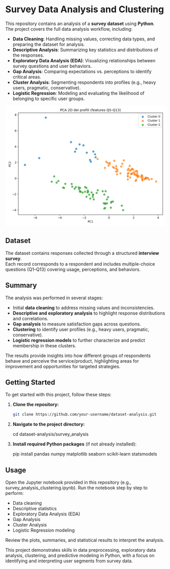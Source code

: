 # Survey Data Analysis and Clustering

This repository contains an analysis of a **survey dataset** using **Python**.  
The project covers the full data analysis workflow, including:

- **Data Cleaning**: Handling missing values, correcting data types, and preparing the dataset for analysis.  
- **Descriptive Analysis**: Summarizing key statistics and distributions of the responses.  
- **Exploratory Data Analysis (EDA)**: Visualizing relationships between survey questions and user behaviors.  
- **Gap Analysis**: Comparing expectations vs. perceptions to identify critical areas.  
- **Cluster Analysis**: Segmenting respondents into profiles (e.g., heavy users, pragmatic, conservative).  
- **Logistic Regression**: Modeling and evaluating the likelihood of belonging to specific user groups.  

![Survey Analysis Example](survey_plot.png)

## Dataset
The dataset contains responses collected through a structured **interview survey**.  
Each record corresponds to a respondent and includes multiple-choice questions (Q1–Q13) covering usage, perceptions, and behaviors.

## Summary

The analysis was performed in several stages:  
- Initial **data cleaning** to address missing values and inconsistencies.  
- **Descriptive and exploratory analysis** to highlight response distributions and correlations.  
- **Gap analysis** to measure satisfaction gaps across questions.  
- **Clustering** to identify user profiles (e.g., heavy users, pragmatic, conservative).  
- **Logistic regression models** to further characterize and predict membership in these clusters.  

The results provide insights into how different groups of respondents behave and perceive the service/product, highlighting areas for improvement and opportunities for targeted strategies.

## Getting Started

To get started with this project, follow these steps:

1. **Clone the repository:**
   
   ```bash
   git clone https://github.com/your-username/dataset-analysis.git

2. **Navigate to the project directory:**

   cd dataset-analysis/survey_analysis

3. **Install required Python packages** (if not already installed):

   pip install pandas numpy matplotlib seaborn scikit-learn statsmodels

## Usage

Open the Jupyter notebook provided in this repository (e.g., survey_analysis_clustering.ipynb).
Run the notebook step by step to perform:

- Data cleaning
- Descriptive statistics
- Exploratory Data Analysis (EDA)
- Gap Analysis
- Cluster Analysis
- Logistic Regression modeling

Review the plots, summaries, and statistical results to interpret the analysis.

This project demonstrates skills in data preprocessing, exploratory data analysis, clustering, and predictive modeling in Python, with a focus on identifying and interpreting user segments from survey data.
